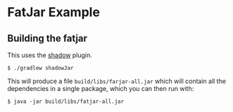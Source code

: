 # FatJar Example

## Building the fatjar

This uses the [shadow](https://github.com/johnrengelman/shadow) plugin.

```
$ ./gradlew shadowJar
```

This will produce a file `build/libs/farjar-all.jar` which will contain all the dependencies in a single package, which you can then run with:

```
$ java -jar build/libs/fatjar-all.jar
```
